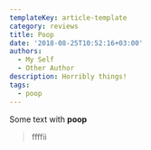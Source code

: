 ```yaml
---
templateKey: article-template
category: reviews
title: Poop
date: '2018-08-25T10:52:16+03:00'
authors:
  - My Self
  - Other Author
description: Horribly things!
tags:
  - poop
---
```

Some text with **poop**

> ffffii